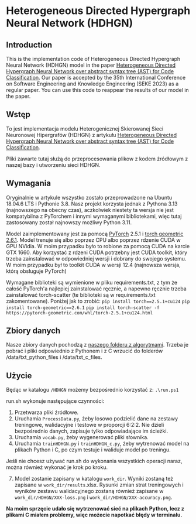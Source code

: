 # Heterogeneous Directed Hypergraph Neural Network (HDHGN)

## Introduction
This is the implementation code of Heterogeneous Directed Hypergraph Neural Network (HDHGN) model in the paper [Heterogeneous Directed Hypergraph Neural Network over abstract syntax tree (AST) for Code Classification](https://doi.org/10.18293/SEKE2023-136). Our paper is accepted by the 35th International Conference on Software Engineering and Knowledge Engineering (SEKE 2023) as a regular paper. You can use this code to reappear the results of our model in the paper.

## Wstęp
To jest implementacja modelu Heterogenicznej Skierowanej Sieci Neuronowej Hipergrafów (HDHGN) z artykułu [Heterogeneous Directed Hypergraph Neural Network over abstract syntax tree (AST) for Code Classification](https://doi.org/10.18293/SEKE2023-136). 

Pliki zawarte tutaj służą do przeprocesowania plikow z kodem źródłowym z naszej bazy i utworzeniu sieci HDHGN. 

## Wymagania
Oryginalnie w artykule wszystko zostało przeprowadzone na Ubuntu 18.04.6 LTS i Pythonie 3.8.
Nasz projekt korzysta jednak z Pythona 3.13 (najnowszego na obecny czas), aczkolwiek niestety ta wersja nie jest kompatybilna z PyTorchem i innymi wymaganymi bibliotekami, więc tutaj zastosowany został najnowszy możliwy Python 3.11.

Model zaimplementowany jest za pomocą [PyTorch](https://pytorch.org/docs/2.5/) 2.5.1 i [torch geometric 2.6.1](https://pytorch-geometric.readthedocs.io/en/2.6.1/index.html). Model trenuje się albo poprzez CPU albo poprzez rdzenie CUDA w GPU NVidia. W moim przypadku było to robione za pomocą CUDA na karcie GTX 1660. 
Aby korzystać z rdzeni CUDA potrzebny jest CUDA toolkit, który trzeba zainstalować w odpowiedniej wersji i dobrany do swojego systemu. W moim przypadku był to toolkit CUDA w wersji 12.4 (najnowsza wersja, którą obsługuje PyTorch)

Wymagane biblioteki są wymienione w pliku requirements.txt, z tym że całość PyTorch'a najlepiej zainstalować ręcznie, a napewno ręcznie trzeba zainstalować torch-scatter (te biblioteki są w requirements.txt zakomentowane). Poniżej jak to zrobić:
`pip install torch==2.5.1+cu124`
`pip install torch-geometric==2.6.1`
`pip install torch-scatter -f https://pytorch-geometric.com/whl/torch-2.5.1+cu124.html`

## Zbiory danych
Nasze zbiory danych pochodzą z [naszego folderu z algorytmami](https://drive.google.com/drive/folders/1xPyS70uPEFWSz7teoBGzQTof4sTWfsff). Trzeba je pobrać i pliki odpowiednio z Pythonem i z C wrzucić do folderów /data/txt_python_files i /data/txt_c_files. 


## Użycie
Będąc w katalogu `/HDHGN` możemy bezpośrednio korzystać z:
`.\run.ps1`

run.sh wykonuje następujące czynności:
1. Przetwarza pliki źródłowe.
2. Uruchamia `ProcessData.py`, żeby losowo podzielić dane na zestawy treningowe, walidacyjne i testowe w proporcji 6:2:2. Nie dzieli bezpośrednio danych, zapisuje tylko odpowiadające im ścieżki.
3. Uruchamia `vocab.py`, żeby wygenerować pliki słownika.
4. Uruchamia `trainHDHGN.py` i `trainHDHGN_c.py`, żeby wytrenować model na plikach Python i C, po czym testuje i  waliduje model po treningu.

Jeśli nie chcesz używać run.sh do wykonania wszystkich operacji naraz, można również wykonać je krok po kroku.

7. Model zostanie zapisany w katalogu `work_dir`. Wyniki zostaną też zapisane w `work_dir/results`.xlsx. Rysunki zmian strat treningowych i wyników zestawu walidacyjnego zostaną również zapisane w `work_dir/HDHGN/XXX-loss.png` i `work_dir/HDHGN/XXX-accuracy.png`.

**Na moim sprzęcie udało się wytrzenować sieć na plikach Python, lecz z plikami C miałem problemy, więc możecie napotkać błędy w terminalu.**



